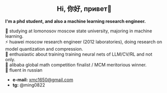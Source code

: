 ## <center> Hi,  你好, привет👋 </center>

**I'm a phd student, and also a machine learning research engineer.**

🔭 studying at lomonosov moscow state university, majoring in machine learning.  
⚡ huawei moscow research engineer (2012 laboratories), doing research on model quantization and compression.  
🤔 enthusiastic about training training neural nets of LLM/CV/RL and not only.  
🌱 alibaba global math competition finalist / MCM meritorious winner.  
💬 fluent in russian  
  
- **e-mail:** xmc1650@gmail.com  
- **tg:** @ming0822

<!--
**mmmiiinnnggg/mmmiiinnnggg** is a ✨ _special_ ✨ repository because its `README.md` (this file) appears on your GitHub profile.

Here are some ideas to get you started:

- 🔭 I’m currently working on ...
- 🌱 I’m currently learning ...
- 👯 I’m looking to collaborate on ...
- 🤔 I’m looking for help with ...
- 💬 Ask me about ...
- 📫 How to reach me: ...
- 😄 Pronouns: ...
- ⚡ Fun fact: ...
-->

